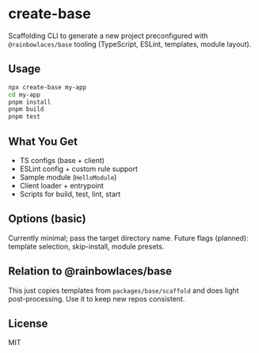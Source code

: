 # create-base

Scaffolding CLI to generate a new project preconfigured with `@rainbowlaces/base` tooling (TypeScript, ESLint, templates, module layout).

## Usage
```bash
npx create-base my-app
cd my-app
pnpm install
pnpm build
pnpm test
```

## What You Get
- TS configs (base + client)
- ESLint config + custom rule support
- Sample module (`HelloModule`)
- Client loader + entrypoint
- Scripts for build, test, lint, start

## Options (basic)
Currently minimal; pass the target directory name. Future flags (planned): template selection, skip-install, module presets.

## Relation to @rainbowlaces/base
This just copies templates from `packages/base/scaffold` and does light post-processing. Use it to keep new repos consistent.

## License
MIT
